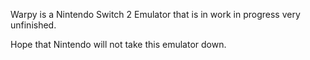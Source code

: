 Warpy is a Nintendo Switch 2 Emulator that is in work in progress very unfinished.

Hope that Nintendo will not take this emulator down.
